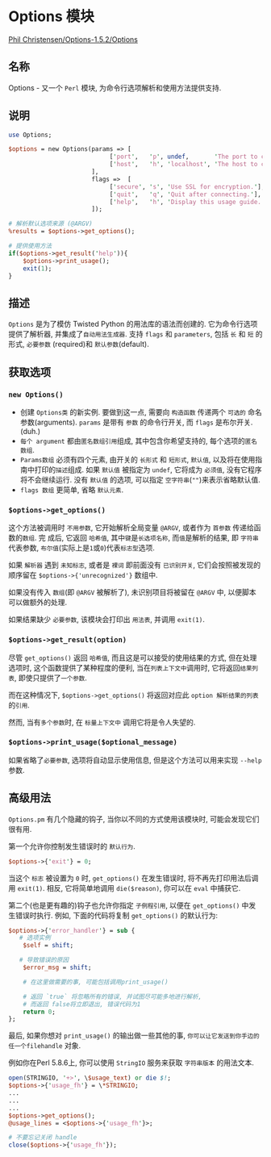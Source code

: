 # Options 模块

[Phil Christensen/Options-1.5.2/Options](https://metacpan.org/pod/Options)

## 名称

Options - 又一个 `Perl` 模块, 为命令行选项解析和使用方法提供支持.

## 说明

```perl
use Options;

$options = new Options(params => [
                            ['port',   'p', undef,       'The port to connect to.'],
                            ['host',   'h', 'localhost', 'The host to connect to.']
                       ],
                       flags =>  [
                            ['secure', 's', 'Use SSL for encryption.'],
                            ['quit',   'q', 'Quit after connecting.'],
                            ['help',   'h', 'Display this usage guide.'],
                       ]);

# 解析默认选项来源 (@ARGV)
%results = $options->get_options();

# 提供使用方法
if($options->get_result('help')){
    $options->print_usage();
    exit(1);
}
```

## 描述

`Options` 是为了模仿 Twisted Python 的用法库的语法而创建的.
它为命令行选项提供了解析器, 并集成了`自动用法生成器`.
支持 `flags` 和 `parameters`, 包括 `长` 和 `短` 的形式, `必要参数` (required)和 `默认参数`(default).

## 获取选项

### `new Options()`

+ 创建 `Options类` 的新实例. 要做到这一点, 需要向 `构造函数` 传递两个 `可选的` 命名参数(arguments).
`params` 是带有 `参数` 的命令行开关, 而 `flags` 是布尔开关. (duh.)
+ `每个 argument` 都由`匿名数组引用`组成, 其中包含你希望支持的, 每个选项的`匿名数组`.
+ `Params数组` 必须有四个元素, 由开关的 `长形式` 和 `短形式`, `默认值`, 以及将在使用指南中打印的`描述`组成.
如果 `默认值` 被指定为 `undef`, 它将成为 `必须值`, 没有它程序将不会继续运行.
没有 `默认值` 的选项, 可以指定 `空字符串`(`""`)来表示省略默认值.
+ `flags 数组` 更简单, 省略 `默认元素`.

### `$options->get_options()`

这个方法被调用时 `不用参数`, 它开始解析全局变量 `@ARGV`, 或者作为 `首参数` 传递给函数的`数组`. 完
成后, 它返回 `哈希值`, 其中`键`是`长选项名称`, 而`值`是解析的结果,
即 `字符串` 代表参数, `布尔值`(实际上是`1`或`0`)代表`标志型`选项.

如果 `解析器` 遇到 `未知标志`, 或者是 `裸词` 即前面没有 `已识别开关`, 它们会按照被发现的顺序留在 `$options->{'unrecognized'}` 数组中.

如果没有传入 `数组`(即 `@ARGV` 被解析了), 未识别项目将被留在 `@ARGV` 中, 以便脚本可以做额外的处理.

如果结果缺少 `必要参数`, 该模块会打印出 `用法表`, 并调用 `exit(1)`.

### `$options->get_result(option)`

尽管 `get_options()` 返回 `哈希值`, 而且这是可以接受的使用结果的方式,
但在处理选项时, 这个函数提供了某种程度的便利, 当在`列表上下文中`调用时, 它将返回`结果列表`, 即使只提供了`一个参数`.

而在这种情况下, `$options->get_options()` 将返回对应此 `option 解析结果的列表` 的`引用`.

然而, 当有`多个参数`时, 在 `标量上下文中` 调用它将是令人失望的.

### `$options->print_usage($optional_message)`

如果省略了`必要参数`, 选项将自动显示使用信息, 但是这个方法可以用来实现 `--help` 参数.

## 高级用法

`Options.pm` 有几个隐藏的钩子, 当你以不同的方式使用该模块时, 可能会发现它们很有用.

第一个允许你控制发生错误时的 `默认行为`.

```perl
$options->{'exit'} = 0;
```

当这个 `标志` 被设置为 `0` 时,  `get_options()` 在发生错误时, 将不再先打印用法后调用 `exit(1)`.
相反, 它将简单地调用 `die($reason)`, 你可以在 `eval` 中捕获它.

第二个(也是更有趣的)钩子也允许你指定 `子例程引用`, 以便在 `get_options()` 中发生错误时执行.
例如, 下面的代码将复制 `get_options()` 的默认行为:

```perl
$options->{'error_handler'} = sub {
   # 选项实例
    $self = shift;

   # 导致错误的原因
    $error_msg = shift;

    # 在这里做需要的事, 可能包括调用print_usage()

    # 返回 `true` 将忽略所有的错误, 并试图尽可能多地进行解析,
    # 而返回 false将立即退出, 错误代码为1
    return 0;
};
```

最后, 如果你想对 `print_usage()` 的输出做一些其他的事, `你可以让它发送到你手边的任一个filehandle` 对象.

例如你在Perl 5.8.6上, 你可以使用 `StringIO` 服务来获取 `字符串版本` 的用法文本.

```perl
open(STRINGIO, '+>', \$usage_text) or die $!;
$options->{'usage_fh'} = \*STRINGIO;
...
...
...
$options->get_options();
@usage_lines = <$options->{'usage_fh'}>;

# 不要忘记关闭 handle
close($options->{'usage_fh'});
```
